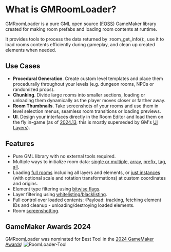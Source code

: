 # What is GMRoomLoader?

GMRoomLoader is a pure GML open source ([FOSS](https://en.wikipedia.org/wiki/Free_and_open-source_software)) GameMaker library created for making room prefabs and loading room contents at runtime.

It provides tools to process the data returned by :room_get_info():, use it to load rooms contents efficiently during gameplay, and clean up created elements when needed.

## Use Cases
* **Procedural Generation**. Create custom level templates and place them procedurally throughout your levels (e.g. dungeon rooms, NPCs or randomized props).
* **Chunking**. Divide large rooms into smaller sections, loading or unloading them dynamically as the player moves closer or farther away.​
* **Room Thumbnails**. Take screenshots of your rooms and use them in level selection menus, seamless room transitions or loading previews. 
* **UI**. Design your interfaces directly in the Room Editor and load them on the fly in-game (as of [2024.13](https://gamemaker.io/en/blog/release-2024-13),​ this is mostly superseded by GM's [UI Layers](https://manual.gamemaker.io/monthly/en/#t=The_Asset_Editors%2FRoom_Properties%2FUI_Layers.htm)​).

## Features
- Pure GML library with no external tools required.
- Multiple ways to initialize room data: [single or multiple](/pages/api/roomLoader/data/#datainit), [array](/pages/api/roomLoader/data/#datainitarray), [prefix](/pages/api/roomLoader/data/#datainitprefix), [tag](/pages/api/roomLoader/data/#datainittag), [all](/pages/api/roomLoader/data/#datainitall).
- Loading [full rooms](/pages/api/roomLoader/loading/#load) including all layers and elements, or [just instances](/pages/api/roomLoader/loading/#loadinstances) (with optional scale and rotation transformations) at custom coordinates and origins.
- Element type filtering using [bitwise flags](https://github.com/glebtsereteli/GMRoomLoader/wiki/Enums#roomloader_flag).
- Layer filtering using [whitelisting/blacklisting](https://github.com/glebtsereteli/GMRoomLoader/wiki/RoomLoader()-static-constructor-%E2%80%90-main-interface#%E2%84%B9%EF%B8%8F-whitelistblacklist-layer-filtering).
- Full control over loaded contents: :Payload: tracking, fetching element IDs and cleanup - unloading/destroying loaded elements.
- Room [screenshotting](https://github.com/glebtsereteli/GMRoomLoader/wiki/RoomLoader()-static-constructor-%E2%80%90-main-interface#-take_screenshotroom-xorigin-yorigin-flags---idsprite).

## GameMaker Awards 2024
GMRoomLoader was nominated for Best Tool in the [2024 GameMaker Awards](https://gamemaker.io/en/blog/gamemaker-awards-2024-winners)!
![RoomLoader-Tool](https://github.com/user-attachments/assets/9f24ea91-21da-4f2c-9427-f8ab9cfb778d)

